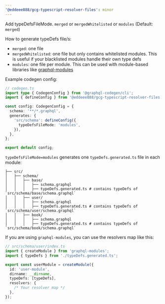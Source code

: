 ```yaml
---
'@eddeee888/gcg-typescript-resolver-files': minor
---
```


Add typeDefsFileMode. `merged` or `mergedWhitelisted` or `modules` (Default: `merged`)

How to generate typeDefs file/s:

- `merged`: one file
- `mergedWhitelisted`: one file but only contains whitelisted modules. This is useful if your blacklisted modules handle their own type defs
- `modules`: one file per module. This can be used with module-based libraries like [graphql-modules](https://the-guild.dev/graphql/modules)

Example codegen config:

```ts
// codegen.ts
import type { CodegenConfig } from '@graphql-codegen/cli';
import { defineConfig } from '@eddeee888/gcg-typescript-resolver-files';

const config: CodegenConfig = {
  schema: '**/*.graphql',
  generates: {
    'src/schema': defineConfig({
      typeDefsFileMode: 'modules',
    }),
  },
};

export default config;
```

`typeDefsFileMode=modules` generates one `typeDefs.generated.ts` file in each module:

```text
├── src/
│   ├── schema/
│   │   ├── base/
│   │   │   ├── schema.graphql
│   │   │   ├── typeDefs.generated.ts # contains typeDefs of `src/schema/base/schema.graphql`
│   │   ├── user/
│   │   │   ├── schema.graphql
│   │   │   ├── typeDefs.generated.ts # contains typeDefs of `src/schema/user/schema.graphql`
│   │   ├── book/
│   │   │   ├── schema.graphql
│   │   │   ├── typeDefs.generated.ts # contains typeDefs of `src/schema/book/schema.graphql`
```

If you are using `graphql-modules`, you can use the resolvers map like this:

```ts
// src/schema/user/index.ts
import { createModule } from 'graphql-modules';
import { typeDefs } from './typeDefs.generated.ts';

export const userModule = createModule({
  id: 'user-module',
  dirname: __dirname,
  typeDefs: [typeDefs],
  resolvers: {
    /* Your resolver map */
  },
});
```
